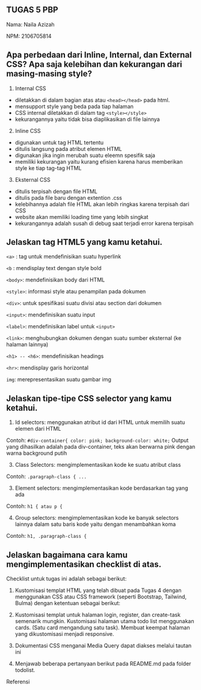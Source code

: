 TUGAS 5 PBP
-

Nama: Naila Azizah

NPM: 2106705814


Apa perbedaan dari Inline, Internal, dan External CSS? Apa saja kelebihan dan kekurangan dari masing-masing style?
- 
1. Internal CSS
- diletakkan di dalam bagian atas atau ```<head></head>``` pada html.
- mensupport style yang beda pada tiap halaman
- CSS internal diletakkan di dalam tag ```<style></style>```
- kekurangannya yaitu tidak bisa diaplikasikan di file lainnya

2. Inline CSS
- digunakan untuk tag HTML tertentu
- ditulis langsung pada atribut elemen HTML
- digunakan jika ingin merubah suatu eleemn spesifik saja
- memiliki kekurangan yaitu kurang efisien karena harus memberikan style ke tiap tag-tag HTML 

3. Eksternal CSS
- ditulis terpisah dengan file HTML
- ditulis pada file baru dengan extention .css
- kelebihannya adalah file HTML akan lebih ringkas karena terpisah dari CSS
- website akan memiliki loading time yang lebih singkat 
- kekurangannya adalah susah di debug saat terjadi error karena terpisah


Jelaskan tag HTML5 yang kamu ketahui.
-
```<a>``` : tag untuk mendefinisikan suatu hyperlink

```<b``` : mendisplay text dengan style bold

```<body>```: mendefinisikan body dari HTML

```<style>```: informasi style atau penampilan pada dokumen

```<div>```: untuk spesifikasi suatu divisi atau section dari dokumen

```<input>```: mendefinisikan suatu input

```<label>```: mendefinisikan label untuk ```<input>```

```<link>```: menghubungkan dokumen dengan suatu sumber eksternal (ke halaman lainnya)

```<h1> -- <h6>```: mendefinisikan headings 

```<hr>```: mendisplay garis horizontal

```img```: merepresentasikan suatu gambar img

Jelaskan tipe-tipe CSS selector yang kamu ketahui.
-

1. Id selectors: menggunakan atribut id dari HTML untuk memilih suatu elemen dari HTML

Contoh:
    ```#div-container{ color: pink; background-color: white;```
   Output yang dihasilkan adalah pada div-container, teks akan berwarna pink dengan warna background putih
    
3. Class Selectors: mengimplementasikan kode ke suatu atribut class

Contoh:
    ```.paragraph-class { ...```

3. Element selectors: mengimplementasikan kode berdasarkan tag yang ada
    
Contoh:
    ```h1 { atau p {```
   
4. Group selectors: mengimplementasikan kode ke banyak selectors lainnya dalam satu baris kode yaitu dengan menambahkan koma

Contoh:
    ```h1, .paragraph-class {```


Jelaskan bagaimana cara kamu mengimplementasikan checklist di atas.
- 
Checklist untuk tugas ini adalah sebagai berikut:

1. Kustomisasi templat HTML yang telah dibuat pada Tugas 4 dengan menggunakan CSS atau CSS framework (seperti Bootstrap, Tailwind, Bulma) dengan ketentuan sebagai berikut:


2. Kustomisasi templat untuk halaman login, register, dan create-task semenarik mungkin.
Kustomisasi halaman utama todo list menggunakan cards. (Satu card mengandung satu task).
Membuat keempat halaman yang dikustomisasi menjadi responsive.


3. Dokumentasi CSS menganai Media Query dapat diakses melalui tautan ini


4. Menjawab beberapa pertanyaan berikut pada README.md pada folder todolist.


Referensi
